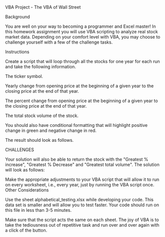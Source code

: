 VBA Project - The VBA of Wall Street

Background

You are well on your way to becoming a programmer and Excel master! In this homework assignment you will use VBA scripting to analyze real stock market data. Depending on your comfort level with VBA, you may choose to challenge yourself with a few of the challenge tasks.


Instructions

Create a script that will loop through all the stocks for one year for each run and take the following information.

The ticker symbol.

Yearly change from opening price at the beginning of a given year to the closing price at the end of that year.

The percent change from opening price at the beginning of a given year to the closing price at the end of that year.

The total stock volume of the stock.

You should also have conditional formatting that will highlight positive change in green and negative change in red.

The result should look as follows.


CHALLENGES

Your solution will also be able to return the stock with the "Greatest % increase", "Greatest % Decrease" and "Greatest total volume". The solution will look as follows:


Make the appropriate adjustments to your VBA script that will allow it to run on every worksheet, i.e., every year, just by running the VBA script once.
Other Considerations

Use the sheet alphabetical_testing.xlsx while developing your code. This data set is smaller and will allow you to test faster. Your code should run on this file in less than 3-5 minutes.

Make sure that the script acts the same on each sheet. The joy of VBA is to take the tediousness out of repetitive task and run over and over again with a click of the button.

